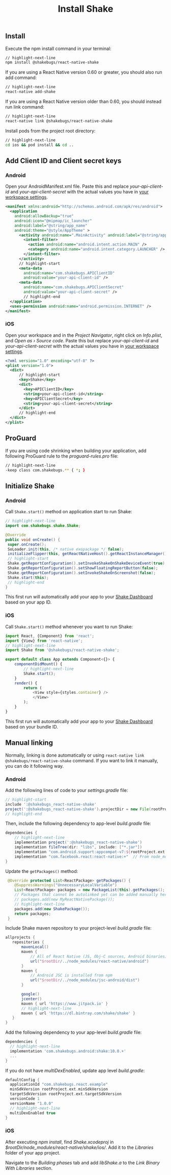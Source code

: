 ﻿---
id: setup
title: Install Shake
---
## Install
Execute the npm install command in your terminal:

```bash title="Terminal"
// highlight-next-line
npm install @shakebugs/react-native-shake
```

If you are using a React Native version 0.60 or greater, you should also run add command:

```bash title="Terminal"
// highlight-next-line
react-native add-shake
```

If you are using a React Native version older than 0.60, you should instead run link command:

```bash title="Terminal"
// highlight-next-line
react-native link @shakebugs/react-native-shake
```

Install pods from the project root directory:

```bash title="Terminal"
// highlight-next-line
cd ios && pod install && cd ..
```

## Add Client ID and Client secret keys

### Android
Open your AndroidManifest.xml file. Paste this and replace *your-api-client-id* and
*your-api-client-secret* with the actual values you have in [your workspace settings](https://app.shakebugs.com/settings/workspace#general).

```xml title="AndroidManifest.xml"
<manifest xmlns:android="http://schemas.android.com/apk/res/android">
  <application
    android:allowBackup="true"
    android:icon="@mipmap/ic_launcher"
    android:label="@string/app_name"
    android:theme="@style/AppTheme" >
      <activity android:name=".MainActivity" android:label="@string/app_name" >
        <intent-filter>
          <action android:name="android.intent.action.MAIN" />
          <category android:name="android.intent.category.LAUNCHER" />
        </intent-filter>
      </activity>
      // highlight-start
      <meta-data                                                             
        android:name="com.shakebugs.APIClientID"
        android:value="your-api-client-id" />
      <meta-data
        android:name="com.shakebugs.APIClientSecret"
        android:value="your-api-client-secret" />
        // highlight-end
  </application>
  <uses-permission android:name="android.permission.INTERNET" />
</manifest>
```

### iOS
Open your workspace and in the *Project Navigator*, right click on *Info.plist*, and *Open as › Source code*.
Paste this but replace *your-api-client-id* and *your-api-client-secret*
with the actual values you have in [your workspace settings](https://app.shakebugs.com/settings/workspace#general).

```xml title="Info.plist"
<?xml version="1.0" encoding="utf-8" ?>
<plist version="1.0">
  <dict>
      // highlight-start
      <key>Shake</key>
      <dict>
        <key>APIClientID</key>
        <string>your-api-client-id</string>
        <key>APIClientSecret</key>
        <string>your-api-client-secret</string>
      </dict>
      // highlight-end
  </dict>
</plist>
```

## ProGuard
If you are using code shrinking when building your application,
add following ProGuard rule to the *proguard-rules.pro* file:
```bash title="proguard-rules.pro"
// highlight-next-line
-keep class com.shakebugs.** { *; }
```

## Initialize Shake

### Android
Call `Shake.start()` method on application start to run Shake:

```java title="MainApplication.java"
// highlight-next-line
import com.shakebugs.shake.Shake;                         

@Override
public void onCreate() {
 super.onCreate();
 SoLoader.init(this, /* native exopackage */ false);
 initializeFlipper(this, getReactNativeHost().getReactInstanceManager());
 // highlight-start
 Shake.getReportConfiguration().setInvokeShakeOnShakeDeviceEvent(true);
 Shake.getReportConfiguration().setShowFloatingReportButton(false);
 Shake.getReportConfiguration().setInvokeShakeOnScreenshot(false);
 Shake.start(this);
 // highlight-end
}
```

This first run will automatically add your app to your [Shake Dashboard](https://app.shakebugs.com) based on your app ID.

### iOS
Call `Shake.start()` method whenever you want to run Shake:

```javascript title="App.js"
import React, {Component} from 'react';
import {View} from 'react-native';
// highlight-next-line
import Shake from '@shakebugs/react-native-shake';

export default class App extends Component<{}> {
	componentDidMount() {
        // highlight-next-line
		Shake.start();
	}
    render() {
        return (
            <View style={styles.container} />
            </View>
        );
    }
}
```

This first run will automatically add your app to your [Shake Dashboard](https://app.shakebugs.com) based on your bundle ID.

## Manual linking
Normally, linking is done automatically or using `react-native link @shakebugs/react-native-shake` command.
If you want to link it manually, you can do it following way.

### Android
Add the following lines of code to your *settings.gradle* file:

```groovy title="settings.gradle"
// highlight-start
include ':@shakebugs_react-native-shake'
project(':@shakebugs_react-native-shake').projectDir = new File(rootProject.projectDir, '../node_modules/@shakebugs/react-native-shake/android')
// highlight-end
```

Then, include the following dependency to app-level *build.gradle* file:

```groovy title="app/build.gradle"
dependencies {
    // highlight-next-line
    implementation project(':@shakebugs_react-native-shake')
    implementation fileTree(dir: "libs", include: ["*.jar"])
    implementation "com.android.support:appcompat-v7:${rootProject.ext.supportLibVersion}"
    implementation "com.facebook.react:react-native:+"  // From node_modules
}
```

Update the `getPackages()` method:

```java title="MainApplication.java"
 @Override protected List<ReactPackage> getPackages() {
    @SuppressWarnings("UnnecessaryLocalVariable")
    List<ReactPackage> packages = new PackageList(this).getPackages();
    // Packages that cannot be autolinked yet can be added manually here, for example:
    // packages.add(new MyReactNativePackage());
    // highlight-next-line
    packages.add(new ShakePackage());
    return packages;
 } 
```

Include Shake maven repository to your project-level *build.gradle* file:

```groovy title="build.gradle"
allprojects {
   repositories {
       mavenLocal()
       maven {
           // All of React Native (JS, Obj-C sources, Android binaries) is installed from npm
           url("$rootDir/../node_modules/react-native/android")
       }
       maven {
           // Android JSC is installed from npm
           url("$rootDir/../node_modules/jsc-android/dist")
       }

       google()
       jcenter()
       maven { url 'https://www.jitpack.io' }
       // highlight-next-line
       maven { url 'https://dl.bintray.com/shake/shake' }
   }
}
```

Add the following dependency to your app-level *build.gradle* file:

```groovy title="app/build.gradle"
dependencies {
  // highlight-next-line
  implementation 'com.shakebugs.android:shake:10.0.+'
  ...
}
```

If you do not have *multiDexEnabled*, update app level *build.gradle*:

```groovy title="app/build.gradle"
defaultConfig {
  applicationId "com.shakebugs.react.example"
  minSdkVersion rootProject.ext.minSdkVersion
  targetSdkVersion rootProject.ext.targetSdkVersion
  versionCode 1
  versionName "1.0.0"
  // highlight-next-line
  multiDexEnabled true
}
```

### iOS

After executing *npm install*, find *Shake.xcodeproj* in *$rootDir/node_modules/react-native/shake/ios/*.
Add it to the *Libraries* folder of your app project.

Navigate to the *Building phases* tab and add *libShake.a* to the *Link Binary With Libraries* section.
